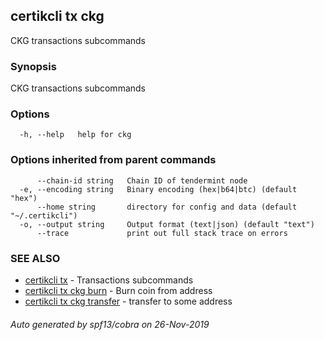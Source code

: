 ## certikcli tx ckg

CKG transactions subcommands

### Synopsis

CKG transactions subcommands

### Options

```
  -h, --help   help for ckg
```

### Options inherited from parent commands

```
      --chain-id string   Chain ID of tendermint node
  -e, --encoding string   Binary encoding (hex|b64|btc) (default "hex")
      --home string       directory for config and data (default "~/.certikcli")
  -o, --output string     Output format (text|json) (default "text")
      --trace             print out full stack trace on errors
```

### SEE ALSO

* [certikcli tx](certikcli_tx.md)	 - Transactions subcommands
* [certikcli tx ckg burn](certikcli_tx_ckg_burn.md)	 - Burn coin from address
* [certikcli tx ckg transfer](certikcli_tx_ckg_transfer.md)	 - transfer to some address

###### Auto generated by spf13/cobra on 26-Nov-2019
